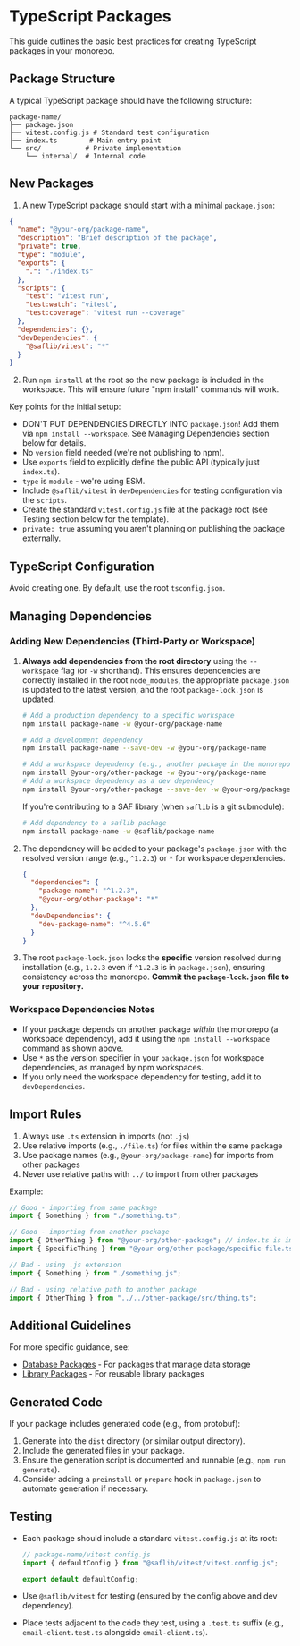 # TypeScript Packages

This guide outlines the basic best practices for creating TypeScript packages in your monorepo.

## Package Structure

A typical TypeScript package should have the following structure:

```
package-name/
├── package.json
├── vitest.config.js # Standard test configuration
├── index.ts        # Main entry point
└── src/           # Private implementation
    └── internal/  # Internal code
```

## New Packages

1. A new TypeScript package should start with a minimal `package.json`:

```json
{
  "name": "@your-org/package-name",
  "description": "Brief description of the package",
  "private": true,
  "type": "module",
  "exports": {
    ".": "./index.ts"
  },
  "scripts": {
    "test": "vitest run",
    "test:watch": "vitest",
    "test:coverage": "vitest run --coverage"
  },
  "dependencies": {},
  "devDependencies": {
    "@saflib/vitest": "*"
  }
}
```

2. Run `npm install` at the root so the new package is included in the workspace. This will ensure future "npm install" commands will work.

Key points for the initial setup:

- DON'T PUT DEPENDENCIES DIRECTLY INTO `package.json`! Add them via `npm install --workspace`. See Managing Dependencies section below for details.
- No `version` field needed (we're not publishing to npm).
- Use `exports` field to explicitly define the public API (typically just `index.ts`).
- `type` is `module` - we're using ESM.
- Include `@saflib/vitest` in `devDependencies` for testing configuration via the `scripts`.
- Create the standard `vitest.config.js` file at the package root (see Testing section below for the template).
- `private: true` assuming you aren't planning on publishing the package externally.

## TypeScript Configuration

Avoid creating one. By default, use the root `tsconfig.json`.

## Managing Dependencies

### Adding New Dependencies (Third-Party or Workspace)

1.  **Always add dependencies from the root directory** using the `--workspace` flag (or `-w` shorthand). This ensures dependencies are correctly installed in the root `node_modules`, the appropriate `package.json` is updated to the latest version, and the root `package-lock.json` is updated.

    ```bash
    # Add a production dependency to a specific workspace
    npm install package-name -w @your-org/package-name

    # Add a development dependency
    npm install package-name --save-dev -w @your-org/package-name

    # Add a workspace dependency (e.g., another package in the monorepo)
    npm install @your-org/other-package -w @your-org/package-name
    # Add a workspace dependency as a dev dependency
    npm install @your-org/other-package --save-dev -w @your-org/package-name
    ```

    If you're contributing to a SAF library (when `saflib` is a git submodule):

    ```bash
    # Add dependency to a saflib package
    npm install package-name -w @saflib/package-name
    ```

2.  The dependency will be added to your package's `package.json` with the resolved version range (e.g., `^1.2.3`) or `*` for workspace dependencies.

    ```json
    {
      "dependencies": {
        "package-name": "^1.2.3",
        "@your-org/other-package": "*"
      },
      "devDependencies": {
        "dev-package-name": "^4.5.6"
      }
    }
    ```

3.  The root `package-lock.json` locks the **specific** version resolved during installation (e.g., `1.2.3` even if `^1.2.3` is in `package.json`), ensuring consistency across the monorepo. **Commit the `package-lock.json` file to your repository.**

### Workspace Dependencies Notes

- If your package depends on another package _within_ the monorepo (a workspace dependency), add it using the `npm install --workspace` command as shown above.
- Use `*` as the version specifier in your `package.json` for workspace dependencies, as managed by npm workspaces.
- If you only need the workspace dependency for testing, add it to `devDependencies`.

## Import Rules

1. Always use `.ts` extension in imports (not `.js`)
2. Use relative imports (e.g., `./file.ts`) for files within the same package
3. Use package names (e.g., `@your-org/package-name`) for imports from other packages
4. Never use relative paths with `../` to import from other packages

Example:

```typescript
// Good - importing from same package
import { Something } from "./something.ts";

// Good - importing from another package
import { OtherThing } from "@your-org/other-package"; // index.ts is implied
import { SpecificThing } from "@your-org/other-package/specific-file.ts";

// Bad - using .js extension
import { Something } from "./something.js";

// Bad - using relative path to another package
import { OtherThing } from "../../other-package/src/thing.ts";
```

## Additional Guidelines

For more specific guidance, see:

- [Database Packages](./db-packages.md) - For packages that manage data storage
- [Library Packages](./library-packages.md) - For reusable library packages

## Generated Code

If your package includes generated code (e.g., from protobuf):

1. Generate into the `dist` directory (or similar output directory).
2. Include the generated files in your package.
3. Ensure the generation script is documented and runnable (e.g., `npm run generate`).
4. Consider adding a `preinstall` or `prepare` hook in `package.json` to automate generation if necessary.

## Testing

- Each package should include a standard `vitest.config.js` at its root:

  ```js
  // package-name/vitest.config.js
  import { defaultConfig } from "@saflib/vitest/vitest.config.js";

  export default defaultConfig;
  ```

- Use `@saflib/vitest` for testing (ensured by the config above and dev dependency).
- Place tests adjacent to the code they test, using a `.test.ts` suffix (e.g., `email-client.test.ts` alongside `email-client.ts`).
